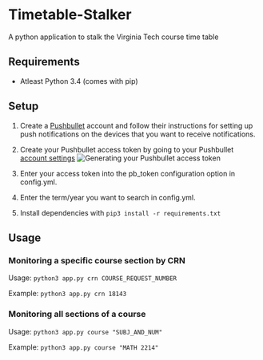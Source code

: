 # Timetable-Stalker
A python application to stalk the Virginia Tech course time table

## Requirements
- Atleast Python 3.4 (comes with pip)

## Setup

1. Create a [Pushbullet](https://www.pushbullet.com/) account and follow their instructions for setting up push notifications on the devices that you want to receive notifications.

2. Create your Pushbullet access token by going to your Pushbullet [account settings](https://www.pushbullet.com/#settings/account)
![Generating your Pushbullet access token](http://i.imgur.com/veHK8UI.png "Generating your Pushbullet access token")

3. Enter your access token into the pb_token configuration option in config.yml.

4. Enter the term/year you want to search in config.yml.

5. Install dependencies with `pip3 install -r requirements.txt`

## Usage

### Monitoring a specific course section by CRN

Usage: `python3 app.py crn COURSE_REQUEST_NUMBER`

Example: `python3 app.py crn 18143`

### Monitoring all sections of a course

Usage: `python3 app.py course "SUBJ_AND_NUM"`

Example: `python3 app.py course "MATH 2214"`


